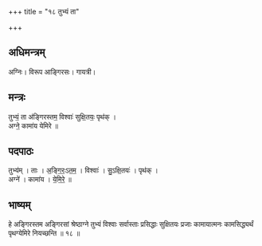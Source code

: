 +++
title = "१८ तुभ्यं ता"

+++
## अधिमन्त्रम्
अग्निः। विरूप आङ्गिरसः। गायत्री।

## मन्त्रः
तुभ्यं॒ ता अ॑ङ्गिरस्तम॒ विश्वाः॑ सुक्षि॒तयः॒ पृथ॑क् ।  
अग्ने॒ कामा॑य येमिरे ॥

## पदपाठः
तुभ्य॑म् । ताः । अ॒ङ्गि॒रः॒ऽत॒म॒ । विश्वाः॑ । सु॒ऽक्षि॒तयः॑ । पृथ॑क् ।  
अग्ने॑ । कामा॑य । ये॒मि॒रे॒ ॥

## भाष्यम्
हे अङ्गिरस्तम अङ्गिरसां श्रेष्ठाग्ने तुभ्यं विश्वाः सर्वास्ताः प्रसिद्धाः सुक्षितयः प्रजाः कामायात्मनः कामसिद्ध्यर्थं पृथग्येमिरे नियच्छन्ति ॥ १८ ॥
